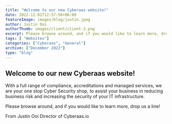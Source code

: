 ```yaml
---
title: "Welcome to our new Cyberaas website!"
date: 2022-12-01T12:57:56+06:00
featureImage: images/blog/justin.jpeg
author: Justin Ooi
authorThumb: images/client/client-2.png
excerpt: Please browse around, and if you would like to learn more, drop us a line!
tags: [ "Websites"]
categories: ["Cyberaas", "General"]
archive: ["December 2022"]
type: "blog"
---
```


## Welcome to our new Cyberaas website!

With a full range of compliance, accreditations and managed services, we are your one stop Cyber Security shop, to assist your business in reducing business risk and increasing the security of your IT infrastructure.

Please browse around, and if you would like to learn more, drop us a line!

From Justin Ooi
Director of Cyberaas.io